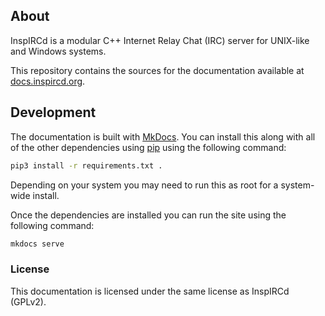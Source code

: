 ## About

InspIRCd is a modular C++ Internet Relay Chat (IRC) server for UNIX-like and Windows systems.

This repository contains the sources for the documentation available at [docs.inspircd.org](https://docs.inspircd.org).

## Development

The documentation is built with [MkDocs](https://www.mkdocs.org). You can install this along with all of the other dependencies using [pip](https://pip.pypa.io/en/stable/) using the following command:

```sh
pip3 install -r requirements.txt .
```

Depending on your system you may need to run this as root for a system-wide install.

Once the dependencies are installed you can run the site using the following command:

```sh
mkdocs serve
```

### License

This documentation is licensed under the same license as InspIRCd (GPLv2).
